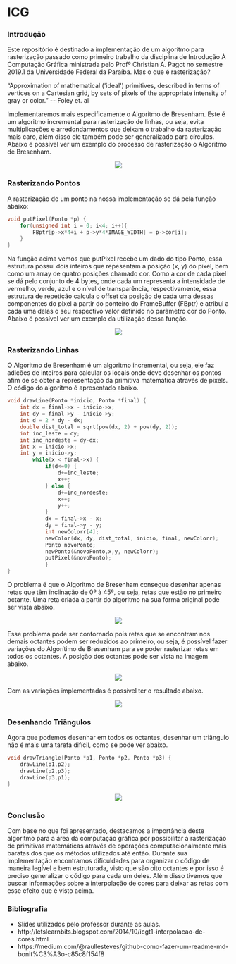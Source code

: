 # ICG

### Introdução

Este repositório é destinado a implementação de um algoritmo para rasterização passado como primeiro trabalho da disciplina de Introdução À Computação Gráfica ministrada pelo Profº Christian A. Pagot no semestre 2019.1 da Universidade Federal da Paraíba. Mas o que é rasterização? 

“Approximation of mathematical ('ideal')
primitives, described in terms of vertices on a
Cartesian grid, by sets of pixels of the
appropriate intensity of gray or color.” -- Foley et. al

Implementaremos mais especificamente o Algoritmo de Bresenham. Este é um algoritmo incremental para rasterização de linhas, ou seja, evita multiplicações e arredondamentos que deixam o trabalho da rasterização mais caro, além disso ele também pode ser generalizado para círculos. Abaixo é possível ver um exemplo do processo de rasterização o Algoritmo de Bresenham.

<p align="center">
    <img src="/prints/bresenham.jpg">
</p>

### Rasterizando Pontos
A rasterização de um ponto na nossa implementação se dá pela função abaixo:

```c
void putPixel(Ponto *p) {
    for(unsigned int i = 0; i<4; i++){
        FBptr[p->x*4+i + p->y*4*IMAGE_WIDTH] = p->cor[i];
    }
}
```

Na função acima vemos que putPixel recebe um dado do tipo Ponto, essa estrutura possui dois inteiros que repesentam a posição (x, y) do pixel, bem como um array de quatro posições chamado cor. Como a cor de cada pixel se dá pelo conjunto de 4 bytes, onde cada um representa a intensidade de vermelho, verde, azul e o nível de transparência, respectivamente, essa estrutura de repetição calcula o offset da posição de cada uma dessas componentes do pixel a partir do ponteiro do FrameBuffer (FBptr) e atribui a cada uma delas o seu respectivo valor definido no parâmetro cor do Ponto. Abaixo é possível ver um exemplo da utilização dessa função.

<p align="center">
    <img src="/prints/putPixel.jpg">
</p>

### Rasterizando Linhas

O Algoritmo de Bresenham é um algoritmo incremental, ou seja, ele faz adições de inteiros para calcular os locais onde deve desenhar os pontos afim de se obter a representação da primitiva matemática através de pixels. O código do algoritmo é apresentado abaixo.

```c
void drawLine(Ponto *inicio, Ponto *final) {
    int dx = final->x - inicio->x;
    int dy = final->y - inicio->y;
    int d = 2 * dy - dx;
    double dist_total = sqrt(pow(dx, 2) + pow(dy, 2));
    int inc_leste = dy;
    int inc_nordeste = dy-dx;    
    int x = inicio->x;
    int y = inicio->y;
        while(x < final->x) {
            if(d<=0) {
                d+=inc_leste;
                x++;
            } else {
                d+=inc_nordeste;
                x++;
                y++;
            }
            dx = final->x - x;
            dy = final->y - y;
            int newColorr[4];
            newColor(dx, dy, dist_total, inicio, final, newColorr);
            Ponto novoPonto;
            newPonto(&novoPonto,x,y, newColorr);
            putPixel(&novoPonto);
            }
}
```

O problema é que o Algoritmo de Bresenham consegue desenhar apenas retas que têm inclinação de 0º à 45º, ou seja, retas que estão no primeiro octante. Uma reta criada a partir do algoritmo na sua forma original pode ser vista abaixo.

<p align="center">
    <img src="/prints/primeiroOctante.jpg">
</p>

Esse problema pode ser contornado pois retas que se encontram nos demais octantes podem ser reduzidos ao primeiro, ou seja, é possível fazer variações do Algorítimo de Bresenham para se poder rasterizar retas em todos os octantes. A posição dos octantes pode ser vista na imagem abaixo.

<p align="center">
    <img src="/prints/octantes.png">
</p>

Com as variações implementadas é possível ter o resultado abaixo.

<p align="center">
    <img src="/prints/oitoOctantes.jpg">
</p>

### Desenhando Triângulos

Agora que podemos desenhar em todos os octantes, desenhar um triângulo não é mais uma tarefa difícil, como se pode ver abaixo.

```c
void drawTriangle(Ponto *p1, Ponto *p2, Ponto *p3) {
    drawLine(p1,p2);
    drawLine(p2,p3);
    drawLine(p3,p1);
}
```
<p align="center">
    <img src="/prints/triangulo.jpg">
</p>

### Conclusão

Com base no que foi apresentado, destacamos a importância deste algoritmo para a área da computação gráfica por possibilitar a rasterização de primitivas matemáticas através de operações computacionalmente mais baratas dos que os métodos utilizados até então. Durante sua implementação encontramos dificuldades para organizar o código de maneira legível e bem estruturada, visto que são oito octantes e por isso é preciso generalizar o código para cada um deles. Além disso tivemos que buscar informações sobre a interpolação de cores para deixar as retas com esse efeito que é visto acima.

### Bibliografia

<ul>
    <li>Slides utilizados pelo professor durante as aulas.</li>
    <li>http://letslearnbits.blogspot.com/2014/10/icgt1-interpolacao-de-cores.html</li>
    <li>https://medium.com/@raullesteves/github-como-fazer-um-readme-md-bonit%C3%A3o-c85c8f154f8</li>
</ul>
